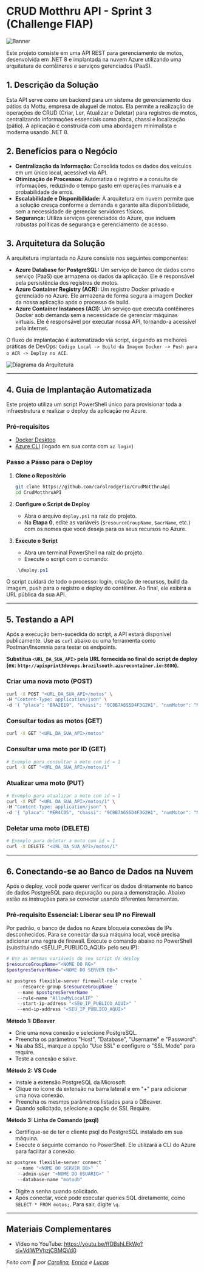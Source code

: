 # CRUD Motthru API - Sprint 3 (Challenge FIAP)

![Banner](assets/banner.png)

Este projeto consiste em uma API REST para gerenciamento de motos, desenvolvida em .NET 8 e implantada na nuvem Azure utilizando uma arquitetura de contêineres e serviços gerenciados (PaaS).

## 1. Descrição da Solução

Esta API serve como um backend para um sistema de gerenciamento dos pátios da Mottu, empresa de aluguel de motos. Ela permite a realização de operações de CRUD (Criar, Ler, Atualizar e Deletar) para registros de motos, centralizando informações essenciais como placa, chassi e localização (pátio). A aplicação é construída com uma abordagem minimalista e moderna usando .NET 8.

## 2. Benefícios para o Negócio

* **Centralização da Informação:** Consolida todos os dados dos veículos em um único local, acessível via API.
* **Otimização de Processos:** Automatiza o registro e a consulta de informações, reduzindo o tempo gasto em operações manuais e a probabilidade de erros.
* **Escalabilidade e Disponibilidade:** A arquitetura em nuvem permite que a solução cresça conforme a demanda e garante alta disponibilidade, sem a necessidade de gerenciar servidores físicos.
* **Segurança:** Utiliza serviços gerenciados do Azure, que incluem robustas políticas de segurança e gerenciamento de acesso.

## 3. Arquitetura da Solução

A arquitetura implantada no Azure consiste nos seguintes componentes:

* **Azure Database for PostgreSQL:** Um serviço de banco de dados como serviço (PaaS) que armazena os dados da aplicação. Ele é responsável pela persistência dos registros de motos.
* **Azure Container Registry (ACR):** Um registro Docker privado e gerenciado no Azure. Ele armazena de forma segura a imagem Docker da nossa aplicação após o processo de build.
* **Azure Container Instances (ACI):** Um serviço que executa contêineres Docker sob demanda sem a necessidade de gerenciar máquinas virtuais. Ele é responsável por executar nossa API, tornando-a acessível pela internet.

O fluxo de implantação é automatizado via script, seguindo as melhores práticas de DevOps: `Código Local -> Build da Imagem Docker -> Push para o ACR -> Deploy no ACI`.

![Diagrama da Arquitetura](assets/arquitetura.png)

---

## 4. Guia de Implantação Automatizada

Este projeto utiliza um script PowerShell único para provisionar toda a infraestrutura e realizar o deploy da aplicação no Azure.

### Pré-requisitos

* [Docker Desktop](https://www.docker.com/products/docker-desktop/)
* [Azure CLI](https://docs.microsoft.com/pt-br/cli/azure/install-azure-cli) (logado em sua conta com `az login`)

### Passo a Passo para o Deploy

1.  **Clone o Repositório**
    ```bash
    git clone https://github.com/carolrodgerio/CrudMotthruApi
    cd CrudMotthruAPI
    ```

2.  **Configure o Script de Deploy**
    * Abra o arquivo `deploy.ps1` na raiz do projeto.
    * Na **Etapa 0**, edite as variáveis (`$resourceGroupName`, `$acrName`, etc.) com os nomes que você deseja para os seus recursos no Azure.

3.  **Execute o Script**
    * Abra um terminal PowerShell na raiz do projeto.
    * Execute o script com o comando:
    ```powershell
    .\deploy.ps1
    ```

O script cuidará de todo o processo: login, criação de recursos, build da imagem, push para o registro e deploy do contêiner. Ao final, ele exibirá a URL pública da sua API.

---

## 5. Testando a API

Após a execução bem-sucedida do script, a API estará disponível publicamente. Use as `curl` abaixo ou uma ferramenta como Postman/Insomnia para testar os endpoints.

**Substitua `<URL_DA_SUA_API>` pela URL fornecida no final do script de deploy (ex: `http://apisprint3devops.brazilsouth.azurecontainer.io:8080`).**

### Criar uma nova moto (POST)

```bash
curl -X POST "<URL_DA_SUA_API>/motos" \
-H "Content-Type: application/json" \
-d '{ "placa": "BRA2E19", "chassi": "9C8B7A6S5D4F3G2H1", "numMotor": "MOTOR123", "idModelo": 1, "idPatio": 1 }'
```

### Consultar todas as motos (GET)

```bash
curl -X GET "<URL_DA_SUA_API>/motos"
```

### Consultar uma moto por ID (GET)

```bash
# Exemplo para consultar a moto com id = 1
curl -X GET "<URL_DA_SUA_API>/motos/1"
```

### Atualizar uma moto (PUT)

```bash
# Exemplo para atualizar a moto com id = 1
curl -X PUT "<URL_DA_SUA_API>/motos/1" \
-H "Content-Type: application/json" \
-d '{ "placa": "MER4C05", "chassi": "9C8B7A6S5D4F3G2H1", "numMotor": "MOTOR456", "idModelo": 2, "idPatio": 5 }'
```

### Deletar uma moto (DELETE)

```bash
# Exemplo para deletar a moto com id = 1
curl -X DELETE "<URL_DA_SUA_API>/motos/1"
```

---

## 6. Conectando-se ao Banco de Dados na Nuvem

Após o deploy, você pode querer verificar os dados diretamente no banco de dados PostgreSQL para depuração ou para a demonstração. Abaixo estão as instruções para se conectar usando diferentes ferramentas.

### Pré-requisito Essencial: Liberar seu IP no Firewall

Por padrão, o banco de dados no Azure bloqueia conexões de IPs desconhecidos. Para se conectar da sua máquina local, você precisa adicionar uma regra de firewall.
Execute o comando abaixo no PowerShell (substituindo <SEU_IP_PUBLICO_AQUI> pelo seu IP):

```powershell
# Use as mesmas variáveis do seu script de deploy
$resourceGroupName="<NOME DO RG>"
$postgresServerName="<NOME DO SERVER DB>"

az postgres flexible-server firewall-rule create `
    --resource-group $resourceGroupName `
    --name $postgresServerName `
    --rule-name "AllowMyLocalIP" `
    --start-ip-address "<SEU_IP_PUBLICO_AQUI>" `
    --end-ip-address "<SEU_IP_PUBLICO_AQUI>"
```

**Método 1: DBeaver**
- Crie uma nova conexão e selecione PostgreSQL.
- Preencha os parâmetros "Host", "Database", "Username" e "Password":
- Na aba SSL, marque a opção "Use SSL" e configure o "SSL Mode" para require.
- Teste a conexão e salve.

**Método 2: VS Code**
- Instale a extensão PostgreSQL da Microsoft.
- Clique no ícone da extensão na barra lateral e em "+" para adicionar uma nova conexão.
- Preencha os mesmos parâmetros listados para o DBeaver.
- Quando solicitado, selecione a opção de SSL Require.

**Método 3: Linha de Comando (psql)**
- Certifique-se de ter o cliente psql do PostgreSQL instalado em sua máquina.
- Execute o seguinte comando no PowerShell. Ele utilizará a CLI do Azure para facilitar a conexão:

```powershell
az postgres flexible-server connect `
    --name "<NOME DO SERVER DB>" `
    --admin-user "<NOME DO USUÁRIO>" `
    --database-name "motodb"
```

- Digite a senha quando solicitado.
- Após conectar, você pode executar queries SQL diretamente, como `SELECT * FROM motos;`. Para sair, digite `\q`.

---

## Materiais Complementares

- Vídeo no YouTube: https://youtu.be/ffDBshLEkWo?si=VdlWPVhzjCBMQVd0

_Feito com 💚 por [Carolina](https://github.com/carolrodgerio), [Enrico](https://github.com/Enrico-AD) e [Lucas](https://github.com/lucasthalless)_
